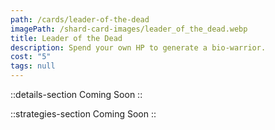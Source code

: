 ```yaml
---
path: /cards/leader-of-the-dead
imagePath: /shard-card-images/leader_of_the_dead.webp
title: Leader of the Dead
description: Spend your own HP to generate a bio-warrior.
cost: "5"
tags: null
---
```


::details-section
Coming Soon
::

::strategies-section
Coming Soon
::
